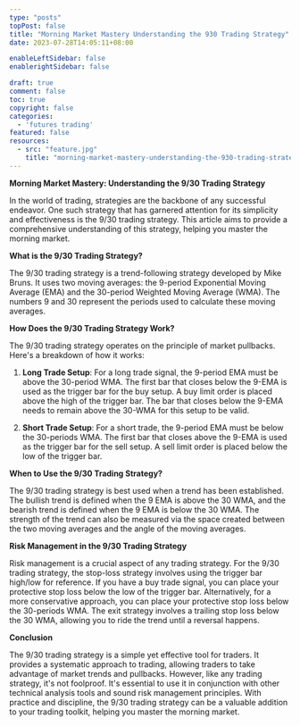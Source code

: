 ```yaml
---
type: "posts"
topPost: false
title: "Morning Market Mastery Understanding the 930 Trading Strategy"
date: 2023-07-28T14:05:11+08:00

enableLeftSidebar: false
enablerightSidebar: false

draft: true
comment: false
toc: true
copyright: false
categories: 
  - 'futures trading'
featured: false
resources: 
  - src: "feature.jpg"
    title: "morning-market-mastery-understanding-the-930-trading-strategy"
---
```


**Morning Market Mastery: Understanding the 9/30 Trading Strategy**

In the world of trading, strategies are the backbone of any successful endeavor. One such strategy that has garnered attention for its simplicity and effectiveness is the 9/30 trading strategy. This article aims to provide a comprehensive understanding of this strategy, helping you master the morning market.

**What is the 9/30 Trading Strategy?**

The 9/30 trading strategy is a trend-following strategy developed by Mike Bruns. It uses two moving averages: the 9-period Exponential Moving Average (EMA) and the 30-period Weighted Moving Average (WMA). The numbers 9 and 30 represent the periods used to calculate these moving averages. 

**How Does the 9/30 Trading Strategy Work?**

The 9/30 trading strategy operates on the principle of market pullbacks. Here's a breakdown of how it works:

1. **Long Trade Setup**: For a long trade signal, the 9-period EMA must be above the 30-period WMA. The first bar that closes below the 9-EMA is used as the trigger bar for the buy setup. A buy limit order is placed above the high of the trigger bar. The bar that closes below the 9-EMA needs to remain above the 30-WMA for this setup to be valid.

2. **Short Trade Setup**: For a short trade, the 9-period EMA must be below the 30-periods WMA. The first bar that closes above the 9-EMA is used as the trigger bar for the sell setup. A sell limit order is placed below the low of the trigger bar.

**When to Use the 9/30 Trading Strategy?**

The 9/30 trading strategy is best used when a trend has been established. The bullish trend is defined when the 9 EMA is above the 30 WMA, and the bearish trend is defined when the 9 EMA is below the 30 WMA. The strength of the trend can also be measured via the space created between the two moving averages and the angle of the moving averages.

**Risk Management in the 9/30 Trading Strategy**

Risk management is a crucial aspect of any trading strategy. For the 9/30 trading strategy, the stop-loss strategy involves using the trigger bar high/low for reference. If you have a buy trade signal, you can place your protective stop loss below the low of the trigger bar. Alternatively, for a more conservative approach, you can place your protective stop loss below the 30-periods WMA. The exit strategy involves a trailing stop loss below the 30 WMA, allowing you to ride the trend until a reversal happens.

**Conclusion**

The 9/30 trading strategy is a simple yet effective tool for traders. It provides a systematic approach to trading, allowing traders to take advantage of market trends and pullbacks. However, like any trading strategy, it's not foolproof. It's essential to use it in conjunction with other technical analysis tools and sound risk management principles. With practice and discipline, the 9/30 trading strategy can be a valuable addition to your trading toolkit, helping you master the morning market.
